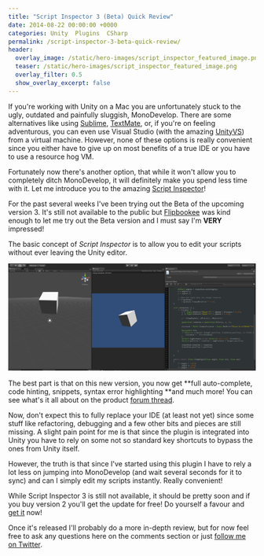 ```yaml
---
title: "Script Inspector 3 (Beta) Quick Review"
date: 2014-08-22 00:00:00 +0000
categories: Unity  Plugins  CSharp
permalink: /script-inspector-3-beta-quick-review/
header:
  overlay_image: /static/hero-images/script_inspector_featured_image.png
  teaser: /static/hero-images/script_inspector_featured_image.png
  overlay_filter: 0.5
  show_overlay_excerpt: false
---
```

If you're working with Unity on a Mac you are unfortunately stuck to the ugly, outdated and painfully sluggish, MonoDevelop. There are some alternatives like using <a href="http://wiki.unity3d.com/index.php/Using_Sublime_Text_as_a_script_editor" target="_blank">Sublime</a>, <a href="http://forum.unity3d.com/threads/c-bundle-for-textmate-version-0-03-released-4-18.1568/" target="_blank">TextMate</a>, or, if you're on feeling adventurous, you can even use Visual Studio (with the amazing <a href="http://unityvs.com" target="_blank">UnityVS</a>) from a virtual machine. However, none of these options is really convenient since you either have to give up on most benefits of a true IDE or you have to use a resource hog VM.

Fortunately now there's another option, that while it won't allow you to completely ditch MonoDevelop, it will definitely make you spend less time with it. Let me introduce you to the amazing <a href="https://www.assetstore.unity3d.com/en/#!/content/3535" target="_blank">Script Inspector</a>!

For the past several weeks I've been trying out the Beta of the upcoming version 3. It's still not available to the public but <a href="https://twitter.com/FlipbookGames" target="_blank">Flipbookee</a> was kind enough to let me try out the Beta version and I must say I'm **VERY** impressed!

The basic concept of _Script Inspector_ is to allow you to edit your scripts without ever leaving the Unity editor.

![](/static/images/script-inspector-3-beta-quick-review/Script_inspector_3.png)

The best part is that on this new version, you now get **full auto-complete, code hinting, snippets, syntax error highlighting **and much more! You can see what's it all about on the product <a href="http://forum.unity3d.com/threads/script-inspector-3.195218/" target="_blank">forum thread</a>.

Now, don't expect this to fully replace your IDE (at least not yet) since some stuff like refactoring, debugging and a few other bits and pieces are still missing. A slight pain point for me is that since the plugin is integrated into Unity you have to rely on some not so standard key shortcuts to bypass the ones from Unity itself.

However, the truth is that since I've started using this plugin I have to rely a lot less on jumping into MonoDevelop (and wait several seconds for it to sync) and can I simply edit my scripts instantly. Really convenient!

While Script Inspector 3 is still not available, it should be pretty soon and if you buy version 2 you'll get the update for free! Do yourself a favour and <a href="https://www.assetstore.unity3d.com/en/#!/content/3535" target="_blank">get it</a> now!

Once it's released I'll probably do a more in-depth review, but for now feel free to ask any questions here on the comments section or just <a href="https://twitter.com/lpfonseca" target="_blank">follow me on Twitter</a>.